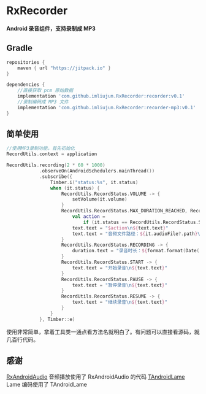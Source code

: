# RxRecorder

**Android 录音组件，支持录制成 MP3**



## Gradle

```groovy
repositories {
    maven { url "https://jitpack.io" }
}

dependencies {
  	//直接获取 pcm 原始数据
    implementation 'com.github.imliujun.RxRecorder:recorder:v0.1'
  	//录制编码成 MP3 文件
  	implementation 'com.github.imliujun.RxRecorder:recorder-mp3:v0.1'
}
```



## 简单使用

```kotlin
//使用MP3录制功能，首先初始化
RecordUtils.context = application

RecordUtils.recording(2 * 60 * 1000)
            .observeOn(AndroidSchedulers.mainThread())
            .subscribe({
                Timber.i("status:%s", it.status)
                when (it.status) {
                    RecordUtils.RecordStatus.VOLUME -> {
                        setVolume(it.volume)
                    }
                    RecordUtils.RecordStatus.MAX_DURATION_REACHED, RecordUtils.RecordStatus.STOP -> {
                        val action =
                            if (it.status == RecordUtils.RecordStatus.STOP) "结束录音" else "录音达到最大时长"
                        text.text = "$action\n${text.text}"
                        text.text = "音频文件路径：${it.audioFile?.path}\n${text.text}"
                    }
                    RecordUtils.RecordStatus.RECORDING -> {
                        duration.text = "录音时长：${format.format(Date(it.duration))}"
                    }
                    RecordUtils.RecordStatus.START -> {
                        text.text = "开始录音\n${text.text}"
                    }
                    RecordUtils.RecordStatus.PAUSE -> {
                        text.text = "暂停录音\n${text.text}"
                    }
                    RecordUtils.RecordStatus.RESUME -> {
                        text.text = "继续录音\n${text.text}"
                    }
                }
            }, Timber::e)

```



使用非常简单，拿着工具类一通点看方法名就明白了。有问题可以直接看源码，就几百行代码。



## 感谢

[RxAndroidAudio](https://github.com/Piasy/RxAndroidAudio)  音频播放使用了 RxAndroidAudio 的代码
[TAndroidLame](https://github.com/naman14/TAndroidLame) Lame 编码使用了 TAndroidLame